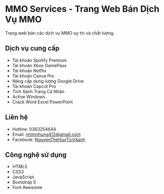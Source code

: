 # MMO Services - Trang Web Bán Dịch Vụ MMO

Trang web bán các dịch vụ MMO uy tín và chất lượng.

## Dịch vụ cung cấp

- Tài khoản Spotify Premium
- Tài khoản Xbox GamePass
- Tài khoản Netflix
- Tài khoản Canva Pro
- Nâng cấp dung lượng Google Drive
- Tài khoản Capcut Pro
- Tích Xanh Trang Cá Nhân
- Active Windows
- Crack Word Excel PowerPoint

## Liên hệ

- Hotline: 0363254644
- Email: nhimnhung412@gmail.com
- Facebook: [NguyenTheHuyTichXanh](https://www.facebook.com/NguyenTheHuyTichXanh)

## Công nghệ sử dụng

- HTML5
- CSS3
- JavaScript
- Bootstrap 5
- Font Awesome 